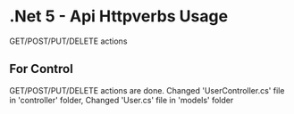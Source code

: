 # .Net 5 - Api Httpverbs Usage

GET/POST/PUT/DELETE actions

## For Control

GET/POST/PUT/DELETE actions are done.
Changed 'UserController.cs' file in 'controller' folder,
Changed 'User.cs' file in 'models' folder
